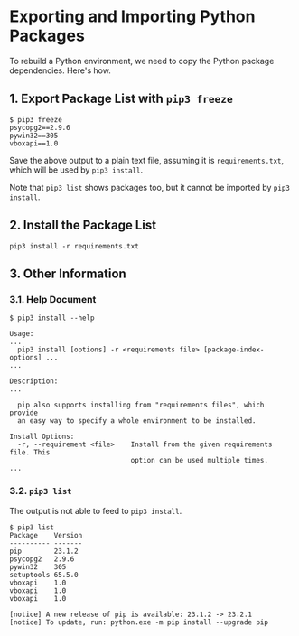 # Exporting and Importing Python Packages

To rebuild a Python environment, we need to copy the Python package dependencies. Here's how.

## 1. Export Package List with `pip3 freeze`

```plaintext
$ pip3 freeze
psycopg2==2.9.6
pywin32==305
vboxapi==1.0
```

Save the above output to a plain text file, assuming it is `requirements.txt`, which will be used by `pip3 install`.

Note that `pip3 list` shows packages too, but it cannot be imported by `pip3 install`.

## 2. Install the Package List

```plaintext
pip3 install -r requirements.txt
```

## 3. Other Information

### 3.1. Help Document

```plaintext
$ pip3 install --help

Usage:
...
  pip3 install [options] -r <requirements file> [package-index-options] ...
...

Description:
...

  pip also supports installing from "requirements files", which provide
  an easy way to specify a whole environment to be installed.

Install Options:
  -r, --requirement <file>    Install from the given requirements file. This
                              option can be used multiple times.
...
```

### 3.2. `pip3 list`

The output is not able to feed to `pip3 install`.

```plaintext
$ pip3 list
Package    Version
---------- -------
pip        23.1.2
psycopg2   2.9.6
pywin32    305
setuptools 65.5.0
vboxapi    1.0
vboxapi    1.0
vboxapi    1.0

[notice] A new release of pip is available: 23.1.2 -> 23.2.1
[notice] To update, run: python.exe -m pip install --upgrade pip
```
